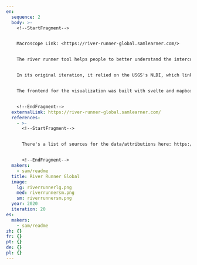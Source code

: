 ```yaml
---
en:
  sequence: 2
  body: >-
    <!--StartFragment-->


    Macroscope Link: <https://river-runner-global.samlearner.com/>


    The river runner tool helps people to better understand the interconnectedness of our watersheds by calculating the downstream path from anywhere on earth and visualizing the journey. 


    In its original iteration, it relied on the USGS's NLDI, which links water features and flowpaths within the United States. The dataset compiled for the global version created in collaboration with hydrologists at the USGS and the Internet of Water, though it remains a work in progress (particularly with regards to its coverage of water feature names). 


    The frontend for the visualization was built with svelte and mapbox, putting the user in control of a 3D journey from a place of their choosing to an ocean or inland lake. The aim was to zoom in with an immersive flyover experience to give a sense of how many places and communities are downstream of one another. I also wanted to provide navigation widgets in the corners to orient someone in the full network of streams, tributaries, and rivers it takes to reach an ocean or endhoric basin.


    <!--EndFragment-->
  externalLink: https://river-runner-global.samlearner.com/
  references:
    - >-
      <!--StartFragment-->


      There's a list of sources for the data/attributions here: https://ksonda.github.io/global-river-runner/ (Also a note that Dave Blodgett (USGS), Kyle Onda (Internet of Water) and Ben Webb (Internet of Water) should be credited somewhere for their work on the backend here, though I don't know if they'd like me to fill out full contact details for them on this form)


      <!--EndFragment-->
  makers:
    - sam/readme
  title: River Runner Global
  image:
    lg: riverrunnerlg.png
    med: riverrunnersm.png
    sm: riverrunnersm.png
  year: 2020
  iteration: 20
es:
  makers:
    - sam/readme
zh: {}
fr: {}
pt: {}
de: {}
pl: {}
---
```

